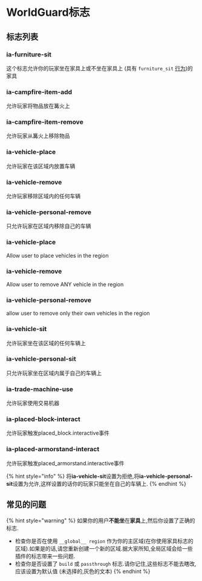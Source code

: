 # WorldGuard标志

## 标志列表

### ia-furniture-sit

这个标志允许你的玩家坐在家具上或不坐在家具上 \(具有 `furniture_sit` [行为](adding-content/advanced/item-properties/behaviours.md)\)的家具

### ia-campfire-item-add

允许玩家将物品放在篝火上

### ia-campfire-item-remove

允许玩家从篝火上移除物品

### ia-vehicle-place

允许玩家在该区域内放置车辆

### ia-vehicle-remove

允许玩家移除区域内的任何车辆

### ia-vehicle-personal-remove

只允许玩家在区域内移除自己的车辆

### ia-vehicle-place

Allow user to place vehicles in the region

### ia-vehicle-remove

Allow user to remove ANY vehicle in the region

### ia-vehicle-personal-remove

allow user to remove only their own vehicles in the region

### ia-vehicle-sit

允许玩家坐在该区域的任何车辆上

### ia-vehicle-personal-sit

只允许玩家坐在区域内属于自己的车辆上

### ia-trade-machine-use

允许玩家使用交易机器

### ia-placed-block-interact

允许玩家触发placed_block.interactive事件

### ia-placed-armorstand-interact

允许玩家触发placed\_armorstand.interactive事件

{% hint style="info" %}
将**ia-vehicle-sit**设置为拒绝,将**ia-vehicle-personal-sit**设置为允许,这样设置的话你的玩家只能坐在自己的车辆上.
{% endhint %}

## 常见的问题

{% hint style="warning" %}
如果你的用户**不能坐**在**家具**上,然后你设置了正确的标志.

* 检查你是否在使用 `__global__ region` 作为你的主区域\(在你使用家具标志的区域\).如果是的话,请您重新创建一个新的区域.据大家所知,全局区域会给一些插件的标志带来一些问题.
* 检查你是否设置了 `build` 或 `passthrough` 标志.请你记住,这些标志不能去瞎改,应该设置为默认值 \(未选择的,灰色的文本\)
{% endhint %}

